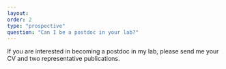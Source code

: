 ```yaml
---
layout: 
order: 2
type: "prospective"
question: "Can I be a postdoc in your lab?"
---
```


If you are interested in becoming a postdoc in my lab, please send me your CV and two representative publications.
